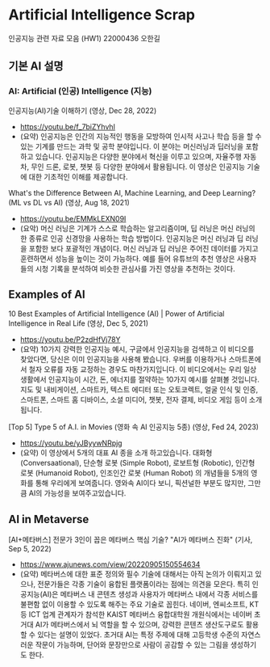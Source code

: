 # Artificial Intelligence Scrap
인공지능 관련 자료 모음 (HW1)
22000436 오한길

## 기본 AI 설명
### AI: Artificial (인공) Intelligence (지능)
인공지능(AI)기술 이해하기 (영상, Dec 28, 2022)
* https://youtu.be/f_7biZYhvhI
* (요약) 인공지능은 인간의 지능적인 행동을 모방하여 인시적 사고나 학습 등을 할 수 있는 기계를 만드는 과학 및 공학 분야입니다. 이 분야는 머신러닝과 딥러닝을 포함하고 있습니다. 인공지능은 다양한 분야에서 혁신을 이루고 있으며, 자율주행 자동차, 무인 드론, 로봇, 챗봇 등 다양한 분야에서 활용됩니다. 이 영상은 인공지능 기술에 대한 기초적인 이해를 제공합니다.

What's the Difference Between AI, Machine Learning, and Deep Learning? (ML vs DL vs AI) (영상, Aug 18, 2021)
* https://youtu.be/EMMkLEXN09I
* (요악) 머신 러닝은 기계가 스스로 학습하는 알고리즘이며, 딥 러닝은 머신 러닝의 한 종류로 인공 신경망을 사용하는 학습 방법이다. 인공지능은 머신 러닝과 딥 러닝을 포함한 보다 포괄적인 개념이다. 머신 러닝과 딥 러닝은 주어진 데이터를 가지고 훈련하면서 성능을 높이는 것이 가능하다. 예를 들어 유튜브의 추천 영상은 사용자들의 시청 기록을 분석하여 비슷한 관심사를 가진 영상을 추천하는 것이다.

## Examples of AI
10 Best Examples of Artificial Intelligence (AI) | Power of Artificial Intelligence in Real Life (영상, Dec 5, 2021)
* https://youtu.be/P2zdHfVj78Y
* (요약) 10가지 강력한 인공지능 예시, 구글에서 인공지능을 검색하고 이 비디오를 찾았다면, 당신은 이미 인공지능을 사용해 봤습니다. 우버를 이용하거나 스마트폰에서 철자 오류를 자동 교정하는 경우도 마찬가지입니다. 이 비디오에서는 우리 일상생활에서 인공지능이 시간, 돈, 에너지를 절약하는 10가지 예시를 살펴볼 것입니다. 지도 및 내비게이션, 스마트카, 텍스트 에디터 또는 오토코렉트, 얼굴 인식 및 인증, 스마트폰, 스마트 홈 디바이스, 소셜 미디어, 챗봇, 전자 결제, 비디오 게임 등이 소개됩니다.

[Top 5] Type 5 of A.I. in Movies (영화 속 AI 인공지능 5종) (영상, Fed 24, 2023)
* https://youtu.be/yJByywNRpjg
* (요약) 이 영상에서 5개의 대표 AI 종을 소개 하고있습니다. 대화형 (Conversaational), 단순형 로봇 (Simple Robot), 로보트형 (Robotic), 인간형 로봇 (Humanoid Robot), 인조인간 로봇 (Human Robot) 의 개념들을 5개의 영화를 통해 우리에게 보여줍니다. 영와속 AI이다 보니, 픽션널한 부분도 많지만, 그만큼 AI의 가능성을 보여주고있습니다.

## AI in Metaverse
[AI+메타버스] 전문가 3인이 꼽은 메타버스 핵심 기술? "AI가 메타버스 진화" (기사, Sep 5, 2022)
* https://www.ajunews.com/view/20220905150554634
* (요약) 메타버스에 대한 표준 정의와 필수 기술에 대해서는 아직 논의가 이뤄지고 있으나, 전문가들은 각종 기술이 융합된 플랫폼이라는 점에는 의견을 모은다. 특히 인공지능(AI)은 메타버스 내 콘텐츠 생성과 사용자가 메타버스 내에서 각종 서비스를 불편함 없이 이용할 수 있도록 해주는 주요 기술로 꼽힌다. 네이버, 엔씨소프트, KT 등 ICT 업계 관계자가 참석한 KAIST 메타버스 융합대학원 개원식에서는 네이버 초거대 AI가 메타버스에서 뇌 역할을 할 수 있으며, 강력한 콘텐츠 생산도구로도 활용할 수 있다는 설명이 있었다. 초거대 AI는 특정 주제에 대해 고등학생 수준의 자연스러운 작문이 가능하며, 단어와 문장만으로 사람이 공감할 수 있는 그림을 생성하기도 한다.
